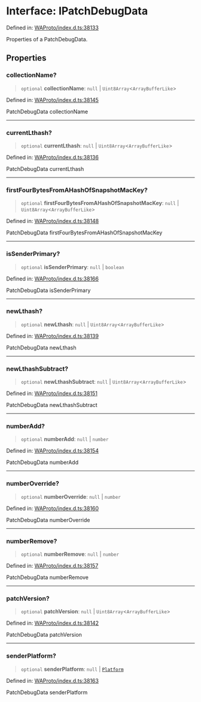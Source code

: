 # Interface: IPatchDebugData

Defined in: [WAProto/index.d.ts:38133](https://github.com/Fokusdotid/bail/blob/043003e0dc220c8f52aef36f90c7026f3a192427/WAProto/index.d.ts#L38133)

Properties of a PatchDebugData.

## Properties

### collectionName?

> `optional` **collectionName**: `null` \| `Uint8Array`\<`ArrayBufferLike`\>

Defined in: [WAProto/index.d.ts:38145](https://github.com/Fokusdotid/bail/blob/043003e0dc220c8f52aef36f90c7026f3a192427/WAProto/index.d.ts#L38145)

PatchDebugData collectionName

***

### currentLthash?

> `optional` **currentLthash**: `null` \| `Uint8Array`\<`ArrayBufferLike`\>

Defined in: [WAProto/index.d.ts:38136](https://github.com/Fokusdotid/bail/blob/043003e0dc220c8f52aef36f90c7026f3a192427/WAProto/index.d.ts#L38136)

PatchDebugData currentLthash

***

### firstFourBytesFromAHashOfSnapshotMacKey?

> `optional` **firstFourBytesFromAHashOfSnapshotMacKey**: `null` \| `Uint8Array`\<`ArrayBufferLike`\>

Defined in: [WAProto/index.d.ts:38148](https://github.com/Fokusdotid/bail/blob/043003e0dc220c8f52aef36f90c7026f3a192427/WAProto/index.d.ts#L38148)

PatchDebugData firstFourBytesFromAHashOfSnapshotMacKey

***

### isSenderPrimary?

> `optional` **isSenderPrimary**: `null` \| `boolean`

Defined in: [WAProto/index.d.ts:38166](https://github.com/Fokusdotid/bail/blob/043003e0dc220c8f52aef36f90c7026f3a192427/WAProto/index.d.ts#L38166)

PatchDebugData isSenderPrimary

***

### newLthash?

> `optional` **newLthash**: `null` \| `Uint8Array`\<`ArrayBufferLike`\>

Defined in: [WAProto/index.d.ts:38139](https://github.com/Fokusdotid/bail/blob/043003e0dc220c8f52aef36f90c7026f3a192427/WAProto/index.d.ts#L38139)

PatchDebugData newLthash

***

### newLthashSubtract?

> `optional` **newLthashSubtract**: `null` \| `Uint8Array`\<`ArrayBufferLike`\>

Defined in: [WAProto/index.d.ts:38151](https://github.com/Fokusdotid/bail/blob/043003e0dc220c8f52aef36f90c7026f3a192427/WAProto/index.d.ts#L38151)

PatchDebugData newLthashSubtract

***

### numberAdd?

> `optional` **numberAdd**: `null` \| `number`

Defined in: [WAProto/index.d.ts:38154](https://github.com/Fokusdotid/bail/blob/043003e0dc220c8f52aef36f90c7026f3a192427/WAProto/index.d.ts#L38154)

PatchDebugData numberAdd

***

### numberOverride?

> `optional` **numberOverride**: `null` \| `number`

Defined in: [WAProto/index.d.ts:38160](https://github.com/Fokusdotid/bail/blob/043003e0dc220c8f52aef36f90c7026f3a192427/WAProto/index.d.ts#L38160)

PatchDebugData numberOverride

***

### numberRemove?

> `optional` **numberRemove**: `null` \| `number`

Defined in: [WAProto/index.d.ts:38157](https://github.com/Fokusdotid/bail/blob/043003e0dc220c8f52aef36f90c7026f3a192427/WAProto/index.d.ts#L38157)

PatchDebugData numberRemove

***

### patchVersion?

> `optional` **patchVersion**: `null` \| `Uint8Array`\<`ArrayBufferLike`\>

Defined in: [WAProto/index.d.ts:38142](https://github.com/Fokusdotid/bail/blob/043003e0dc220c8f52aef36f90c7026f3a192427/WAProto/index.d.ts#L38142)

PatchDebugData patchVersion

***

### senderPlatform?

> `optional` **senderPlatform**: `null` \| [`Platform`](../namespaces/PatchDebugData/enumerations/Platform.md)

Defined in: [WAProto/index.d.ts:38163](https://github.com/Fokusdotid/bail/blob/043003e0dc220c8f52aef36f90c7026f3a192427/WAProto/index.d.ts#L38163)

PatchDebugData senderPlatform
